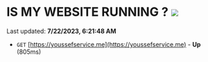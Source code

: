 # IS MY WEBSITE RUNNING ? [![](https://img.shields.io/static/v1?label=Sponsor&message=%E2%9D%A4&logo=GitHub&color=%23fe8e86)](https://github.com/sponsors/<username>)

Last updated: **7/22/2023, 6:21:48 AM**

- `GET` [https://youssefservice.me](https://youssefservice.me) - **Up** (805ms)

